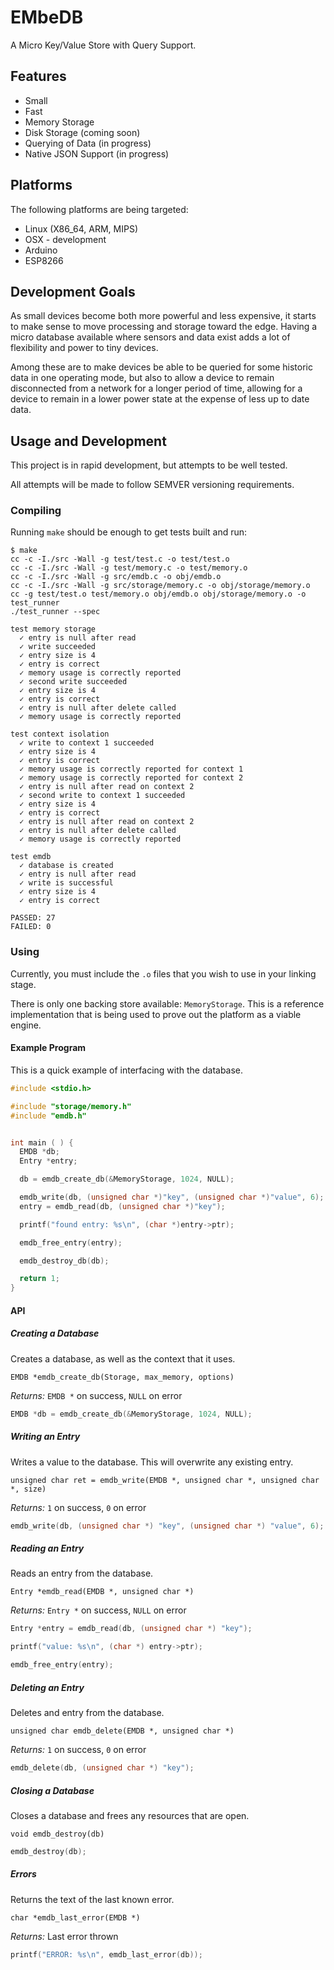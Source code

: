 # EMbeDB

A Micro Key/Value Store with Query Support.

## Features

* Small
* Fast
* Memory Storage
* Disk Storage (coming soon)
* Querying of Data (in progress)
* Native JSON Support (in progress)

## Platforms

The following platforms are being targeted:
* Linux (X86_64, ARM, MIPS)
* OSX - development
* Arduino
* ESP8266

## Development Goals

As small devices become both more powerful and less expensive, it starts to make
sense to move processing and storage toward the edge.  Having a micro database
available where sensors and data exist adds a lot of flexibility and power to
tiny devices.

Among these are to make devices be able to be queried for some historic data
in one operating mode, but also to allow a device to remain disconnected from a
network for a longer period of time, allowing for a device to remain in a lower
power state at the expense of less up to date data.

## Usage and Development

This project is in rapid development, but attempts to be well tested.

All attempts will be made to follow SEMVER versioning requirements.

### Compiling

Running `make` should be enough to get tests built and run:

```shell
$ make
cc -c -I./src -Wall -g test/test.c -o test/test.o
cc -c -I./src -Wall -g test/memory.c -o test/memory.o
cc -c -I./src -Wall -g src/emdb.c -o obj/emdb.o
cc -c -I./src -Wall -g src/storage/memory.c -o obj/storage/memory.o
cc -g test/test.o test/memory.o obj/emdb.o obj/storage/memory.o -o test_runner
./test_runner --spec

test memory storage
  ✓ entry is null after read
  ✓ write succeeded
  ✓ entry size is 4
  ✓ entry is correct
  ✓ memory usage is correctly reported
  ✓ second write succeeded
  ✓ entry size is 4
  ✓ entry is correct
  ✓ entry is null after delete called
  ✓ memory usage is correctly reported

test context isolation
  ✓ write to context 1 succeeded
  ✓ entry size is 4
  ✓ entry is correct
  ✓ memory usage is correctly reported for context 1
  ✓ memory usage is correctly reported for context 2
  ✓ entry is null after read on context 2
  ✓ second write to context 1 succeeded
  ✓ entry size is 4
  ✓ entry is correct
  ✓ entry is null after read on context 2
  ✓ entry is null after delete called
  ✓ memory usage is correctly reported

test emdb
  ✓ database is created
  ✓ entry is null after read
  ✓ write is successful
  ✓ entry size is 4
  ✓ entry is correct

PASSED: 27
FAILED: 0
```

### Using

Currently, you must include the `.o` files that you wish to use in your
linking stage.

There is only one backing store available: `MemoryStorage`.  This is a
reference implementation that is being used to prove out the platform as a
viable engine.

#### Example Program

This is a quick example of interfacing with the database.

```c
#include <stdio.h>

#include "storage/memory.h"
#include "emdb.h"


int main ( ) {
  EMDB *db;
  Entry *entry;

  db = emdb_create_db(&MemoryStorage, 1024, NULL);

  emdb_write(db, (unsigned char *)"key", (unsigned char *)"value", 6);
  entry = emdb_read(db, (unsigned char *)"key");

  printf("found entry: %s\n", (char *)entry->ptr);

  emdb_free_entry(entry);

  emdb_destroy_db(db);

  return 1;
}
```

#### API

##### Creating a Database

Creates a database, as well as the context that it uses.

`EMDB *emdb_create_db(Storage, max_memory, options)`

_Returns:_ `EMDB *` on success, `NULL` on error

```c
EMDB *db = emdb_create_db(&MemoryStorage, 1024, NULL);
```

##### Writing an Entry

Writes a value to the database.  This will overwrite any existing entry.

`unsigned char ret = emdb_write(EMDB *, unsigned char *, unsigned char *, size)`

_Returns:_ `1` on success, `0` on error

```c
emdb_write(db, (unsigned char *) "key", (unsigned char *) "value", 6);
```

##### Reading an Entry

Reads an entry from the database.

`Entry *emdb_read(EMDB *, unsigned char *)`

_Returns:_ `Entry *` on success, `NULL` on error

```c
Entry *entry = emdb_read(db, (unsigned char *) "key");

printf("value: %s\n", (char *) entry->ptr);

emdb_free_entry(entry);
```

##### Deleting an Entry

Deletes and entry from the database.

`unsigned char emdb_delete(EMDB *, unsigned char *)`

_Returns:_ `1` on success, `0` on error

```c
emdb_delete(db, (unsigned char *) "key");
```

##### Closing a Database

Closes a database and frees any resources that are open.

`void emdb_destroy(db)`

```c
emdb_destroy(db);
```

##### Errors

Returns the text of the last known error.

`char *emdb_last_error(EMDB *)`

_Returns:_ Last error thrown

```c
printf("ERROR: %s\n", emdb_last_error(db));
```
